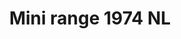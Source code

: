 ---
    title: Mini range 1974 NL
    slug: Mini-range-1974-NL
    description:
    code: Mini-range-1974-NL
    image: https://cmdiy-archive.s3.us-east-1.amazonaws.com/adverts/images/Mini+range+1974+NL.jpeg
    download: https://cmdiy-archive.s3.us-east-1.amazonaws.com/adverts/documents/Mini+range+1974+NL.pdf
---